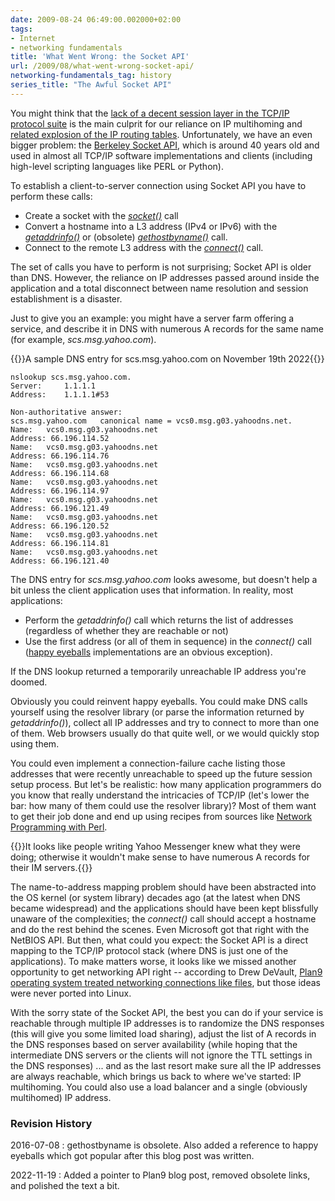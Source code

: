 ```yaml
---
date: 2009-08-24 06:49:00.002000+02:00
tags:
- Internet
- networking fundamentals
title: 'What Went Wrong: the Socket API'
url: /2009/08/what-went-wrong-socket-api/
networking-fundamentals_tag: history
series_title: "The Awful Socket API"
---
```

You might think that the [lack of a decent session layer in the TCP/IP protocol suite](/2009/08/what-went-wrong-tcpip-lacks-session/) is the main culprit for our reliance on IP multihoming and [related explosion of the IP routing tables](/2009/06/internet-anarchy-ill-advertise-whatever/). Unfortunately, we have an even bigger problem: the [Berkeley Socket API](http://en.wikipedia.org/wiki/Berkeley_sockets), which is around 40 years old and used in almost all TCP/IP software implementations  and clients (including high-level scripting languages like PERL or Python).
<!--more-->
To establish a client-to-server connection using Socket API you have to perform these calls:

* Create a socket with the [*socket()*](http://en.wikipedia.org/wiki/Berkeley_sockets) call
* Convert a hostname into a L3 address (IPv4 or IPv6) with the [*getaddrinfo()*](http://en.wikipedia.org/wiki/Getaddrinfo) or (obsolete) [*gethostbyname()*](http://en.wikipedia.org/wiki/Berkeley_sockets) call.
* Connect to the remote L3 address with the [*connect()*](http://en.wikipedia.org/wiki/Berkeley_sockets) call.

The set of calls you have to perform is not surprising; Socket API is older than DNS. However, the reliance on IP addresses passed around inside the application and a total disconnect between name resolution and session establishment is a disaster.

Just to give you an example: you might have a server farm offering a service, and describe it in DNS with numerous A records for the same name (for example, *scs.msg.yahoo.com*). 

{{<cc>}}A sample DNS entry for scs.msg.yahoo.com on November 19th 2022{{</cc>}}
```
nslookup scs.msg.yahoo.com.
Server:		1.1.1.1
Address:	1.1.1.1#53

Non-authoritative answer:
scs.msg.yahoo.com	canonical name = vcs0.msg.g03.yahoodns.net.
Name:	vcs0.msg.g03.yahoodns.net
Address: 66.196.114.52
Name:	vcs0.msg.g03.yahoodns.net
Address: 66.196.114.76
Name:	vcs0.msg.g03.yahoodns.net
Address: 66.196.114.68
Name:	vcs0.msg.g03.yahoodns.net
Address: 66.196.114.97
Name:	vcs0.msg.g03.yahoodns.net
Address: 66.196.121.49
Name:	vcs0.msg.g03.yahoodns.net
Address: 66.196.120.52
Name:	vcs0.msg.g03.yahoodns.net
Address: 66.196.114.81
Name:	vcs0.msg.g03.yahoodns.net
Address: 66.196.121.40
```

The DNS entry for *scs.msg.yahoo.com* looks awesome, but doesn't help a bit unless the client application uses that information. In reality, most applications:

* Perform the *getaddrinfo()* call which returns the list of addresses (regardless of whether they are reachable or not) 
* Use the first address (or all of them in sequence) in the *connect()* call ([happy eyeballs](/2013/03/happy-eyeballs-happiness-defined-by/) implementations are an obvious exception).

If the DNS lookup returned a temporarily unreachable IP address you're doomed.

Obviously you could reinvent happy eyeballs. You could make DNS calls yourself using the resolver library (or parse the information returned by *getaddrinfo()*), collect all IP addresses and try to connect to more than one of them. Web browsers usually do that quite well, or we would quickly stop using them.

You could even implement a connection-failure cache listing those addresses that were recently unreachable to speed up the future session setup process. But let's be realistic: how many application programmers do you know that really understand the intricacies of TCP/IP (let's lower the bar: how many of them could use the resolver library)? Most of them want to get their job done and end up using recipes from sources like [Network Programming with Perl](http://www.linuxjournal.com/article/3237).

{{<note>}}It looks like people writing Yahoo Messenger knew what they were doing; otherwise it wouldn't make sense to have numerous A records for their IM servers.{{</note>}}

The name-to-address mapping problem should have been abstracted into the OS kernel (or system library) decades ago (at the latest when DNS became widespread) and the applications should have been kept blissfully unaware of the complexities; the *connect()* call should accept a hostname and do the rest behind the scenes. Even Microsoft got that right with the NetBIOS API. But then, what could you expect: the Socket API is a direct mapping to the TCP/IP protocol stack (where DNS is just one of the applications). To make matters worse, it looks like we missed another opportunity to get networking API right -- according to Drew DeVault, [Plan9 operating system treated networking connections like files](https://drewdevault.com/2022/11/12/In-praise-of-Plan-9.html), but those ideas were never ported into Linux.

With the sorry state of the Socket API, the best you can do if your service is reachable through multiple IP addresses is to randomize the DNS responses (this will give you some limited load sharing), adjust the list of A records in the DNS responses based on server availability (while hoping that the intermediate DNS servers or the clients will not ignore the TTL settings in the DNS responses) ... and as the last resort make sure all the IP addresses are always reachable, which brings us back to where we've started: IP multihoming. You could also use a load balancer and a single (obviously multihomed) IP address.

### Revision History

2016-07-08
: gethostbyname is obsolete. Also added a reference to happy eyeballs which got popular after this blog post was written.

2022-11-19
: Added a pointer to Plan9 blog post, removed obsolete links, and polished the text a bit.
